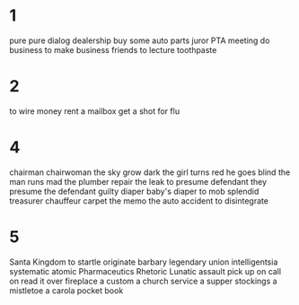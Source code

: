 # 1
pure
pure dialog
dealership
buy some auto parts
juror
PTA meeting
do business
to make business friends
to lecture
toothpaste

# 2
to wire money
rent a mailbox
get a shot for flu

# 4
chairman
chairwoman
the sky grow dark
the girl turns red
he goes blind
the man runs mad
the plumber repair the leak
to presume
defendant
they presume the defendant guilty
diaper
baby's diaper
to mob
splendid
treasurer
chauffeur
carpet
the memo
the auto accident
to disintegrate

# 5
Santa
Kingdom
to startle
originate
barbary
legendary
union
intelligentsia
systematic
atomic
Pharmaceutics
Rhetoric
Lunatic
assault
pick up on
call on
read it over
fireplace
a custom
a church service
a supper
stockings
a mistletoe
a carola
pocket book